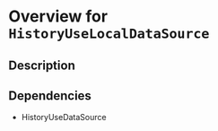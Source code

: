 # Overview for `HistoryUseLocalDataSource`

## Description



## Dependencies

- HistoryUseDataSource

